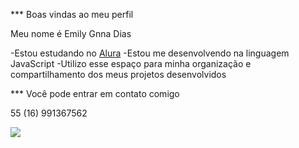*** Boas vindas ao meu perfil

Meu nome é Emily Gnna Dias 

-Estou estudando no [Alura](https://www.alura.com.br)
-Estou me desenvolvendo na linguagem JavaScript 
-Utilizo esse espaço para minha organização e compartilhamento dos meus projetos desenvolvidos 

*** Você pode entrar em contato comigo 

55 (16) 991367562

![](https://github.com/emydias7/emydias7/assets/171053517/25c50182-7676-41d4-a642-4c5f0bd69978)
